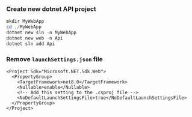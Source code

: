 ### Create new dotnet API project

```powershell
mkdir MyWebApp
cd ./MyWebApp
dotnet new sln -n MyWebApp
dotnet new web -n Api
dotnet sln add Api
```

### Remove `launchSettings.json` file
```csproj
<Project Sdk="Microsoft.NET.Sdk.Web">
  <PropertyGroup>
    <TargetFramework>net8.0</TargetFramework>
    <Nullable>enable</Nullable>
    <!-- Add this setting to the .csproj file -->
    <NoDefaultLaunchSettingsFile>true</NoDefaultLaunchSettingsFile>
  </PropertyGroup>
</Project>
```
